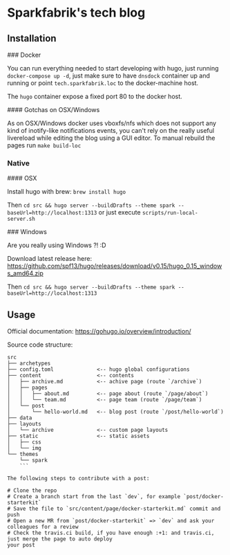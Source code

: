 # Sparkfabrik's tech blog

## Installation

### Docker

You can run everything needed to start developing with hugo, just running
`docker-compose up -d`, just make sure to have `dnsdock` container up and running or
point `tech.sparkfabrik.loc` to the docker-machine host.

The `hugo` container expose a fixed port 80 to the docker host.

#### Gotchas on OSX/Windows

As on OSX/Windows docker uses vboxfs/nfs which does not support any kind of inotify-like
notifications events, you can't rely on the really useful livereload while editing the blog
using a GUI editor.
To manual rebuild the pages run `make build-loc`

### Native

#### OSX

Install hugo with brew: `brew install hugo`

Then `cd src && hugo server --buildDrafts --theme spark --baseUrl=http://localhost:1313`
or just execute `scripts/run-local-server.sh`

### Windows

<troll>
Are you really using Windows ?! :D
</troll>

Download latest release here: https://github.com/spf13/hugo/releases/download/v0.15/hugo_0.15_windows_amd64.zip

Then `cd src && hugo server --buildDrafts --theme spark --baseUrl=http://localhost:1313`

## Usage

Official documentation: https://gohugo.io/overview/introduction/

Source code structure:

```
src
├── archetypes
├── config.toml              <-- hugo global configurations
├── content                  <-- contents
│   ├── archive.md           <-- achive page (route `/archive`)
│   ├── pages
│   │   ├── about.md         <-- page about (route `/page/about`)
│   │   └── team.md          <-- page team (route `/page/team`)
│   └── post
│       └── hello-world.md   <-- blog post (route `/post/hello-world`)
├── data
├── layouts
│   └── archive              <-- custom page layouts
├── static                   <-- static assets
│   ├── css
│   └── img
└── themes
    └── spark
    ```

The following steps to contribute with a post:

# Clone the repo
# Create a branch start from the last `dev`, for example `post/docker-starterkit`
# Save the file to `src/content/page/docker-starterkit.md` commit and push
# Open a new MR from `post/docker-starterkit` => `dev` and ask your colleagues for a review
# Check the travis.ci build, if you have enough :+1: and travis.ci, just merge the page to auto deploy
your post





